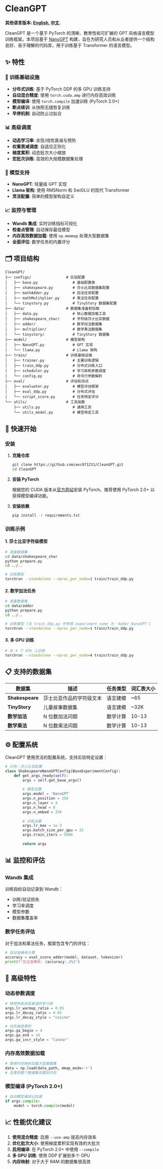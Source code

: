 # CleanGPT

**其他语言版本: [English](README.md), [中文](README_zh.md).**

CleanGPT 是一个基于 PyTorch 的清晰、教育性和可扩展的 GPT 风格语言模型训练框架。本项目基于 [NanoGPT](https://github.com/karpathy/nanoGPT) 构建，旨在为研究人员和从业者提供一个结构良好、易于理解的代码库，用于训练基于 Transformer 的语言模型。

## ✨ 特性

### 🚀 训练基础设施
- **分布式训练**: 基于 PyTorch DDP 的多 GPU 训练支持
- **自动混合精度**: 使用 `torch.cuda.amp` 进行内存高效训练
- **模型编译**: 使用 `torch.compile` 加速训练 (PyTorch 2.0+)
- **断点续训**: 从快照无缝恢复训练
- **早停机制**: 自动防止过拟合

### 📊 高级调度
- **动态学习率**: 余弦/线性衰减与预热
- **权重衰减调度**: 自适应正则化
- **梯度累积**: 动态批次大小缩放
- **宏批次训练**: 高效的大规模数据集处理

### 🔧 模型支持
- **NanoGPT**: 轻量级 GPT 实现
- **Llama 架构**: 使用 RMSNorm 和 SwiGLU 的现代 Transformer
- **灵活配置**: 简单的模型架构自定义

### 📈 监控与管理
- **Wandb 集成**: 实时训练指标可视化
- **检查点管理**: 自动保存最佳模型
- **内存高效数据加载**: 使用 `np.memmap` 处理大型数据集
- **全面评估**: 数学任务的内置评分

## 🗂️ 项目结构

```
CleanGPT/
├── configs/                # 实验配置
│   ├── base.py                # 基础配置类
│   ├── shakespeare.py         # 莎士比亚数据集配置
│   ├── mathAdder.py           # 加法任务配置
│   ├── mathMulitplier.py      # 乘法任务配置
│   └── tinystory.py           # TinyStory 数据集配置
├── data/                   # 数据集准备和加载
│   ├── data.py                # 核心数据加载工具
│   ├── shakespeare_char/      # 字符级莎士比亚数据
│   ├── adder/                 # 数学加法数据集
│   ├── multiplier/            # 数学乘法数据集
│   └── tinystory/             # TinyStory 数据集
├── model/                  # 模型架构
│   ├── NanoGPT.py             # GPT 实现
│   └── llama.py               # Llama 架构
├── train/                  # 训练基础设施
│   ├── trainer.py             # 主要训练逻辑
│   ├── train_ddp.py           # 分布式训练入口
│   ├── scheduler.py           # 学习率和参数调度
│   └── config.py              # 命令行参数解析
├── eval/                   # 评估和测试
│   ├── evaluater.py           # 模型评估框架
│   ├── eval_ddp.py            # 分布式评估
│   └── script_score.py        # 任务特定评分
└── utils/                  # 工具函数
    ├── utils.py               # 通用工具
    └── utils_model.py         # 模型特定工具
```

## 🚀 快速开始

### 安装

1. **克隆仓库**
   ```bash
   git clone https://github.com/wxc971231/CleanGPT.git
   cd CleanGPT
   ```

2. **安装 PyTorch**
   
   根据您的 CUDA 版本从[官方网站](https://pytorch.org/get-started/previous-versions/)安装 PyTorch。推荐使用 PyTorch 2.0+ 以获得模型编译功能。

3. **安装依赖**
   ```bash
   pip install -r requirements.txt
   ```

### 训练示例

#### 1. 莎士比亚字符级模型

```bash
# 准备数据集
cd data/shakespeare_char
python prepare.py
cd ../..

# 训练模型
torchrun --standalone --nproc_per_node=1 train/train_ddp.py
```

#### 2. 数学加法任务

```bash
# 准备数据集
cd data/adder
python prepare.py
cd ../..

# 训练模型 (在 train_ddp.py 中修改 experiment_name 为 'Adder_NanoGPT')
torchrun --standalone --nproc_per_node=1 train/train_ddp.py
```

#### 3. 多 GPU 训练

```bash
# 在 4 个 GPU 上训练
torchrun --standalone --nproc_per_node=4 train/train_ddp.py
```

## 📋 支持的数据集

| 数据集 | 描述 | 任务类型 | 词汇表大小 |
|--------|------|----------|------------|
| **Shakespeare** | 莎士比亚作品的字符级文本 | 语言建模 | ~65 |
| **TinyStory** | 儿童故事数据集 | 语言建模 | ~32K |
| **数学加法** | N 位数加法问题 | 数学计算 | 10-13 |
| **数学乘法** | N 位数乘法问题 | 数学计算 | 10-13 |

## ⚙️ 配置系统

CleanGPT 使用灵活的配置系统，支持实验特定设置：

```python
# 示例：莎士比亚配置
class ShakespeareNanoGPTConfig(BaseExperimentConfig):
    def get_args_ready(self):
        args = self.get_base_args()
        
        # 模型设置
        args.model = 'NanoGPT'
        args.n_position = 256
        args.n_layer = 4
        args.n_head = 8
        args.n_embed = 256
        
        # 训练设置
        args.lr_max = 1e-3
        args.batch_size_per_gpu = 32
        args.train_iters = 5000
        
        return args
```

## 📊 监控和评估

### Wandb 集成

训练指标自动记录到 Wandb：
- 训练/验证损失
- 学习率调度
- 模型参数
- 数据集覆盖率

### 数学任务评估

对于加法和乘法任务，框架包含专门的评估：

```python
# 自动准确率计算
accuracy = eval_score_adder(model, dataset, tokenizer)
print(f"加法准确率: {accuracy:.2%}")
```

## 🔧 高级特性

### 动态参数调度

```python
# 带预热和余弦衰减的学习率
args.lr_warmup_ratio = 0.05
args.lr_decay_ratio = 0.95
args.lr_decay_style = "cosine"

# 动态梯度累积
args.ga_begin = 4
args.ga_end = 16
args.ga_incr_style = "linear"
```

### 内存高效数据加载

```python
# 使用内存映射加载大型数据集
data = np.load(data_path, mmap_mode='r')
# 无需将整个数据集加载到内存
```

### 模型编译 (PyTorch 2.0+)

```python
# 自动模型编译以加速
if args.compile:
    model = torch.compile(model)
```

## 📈 性能优化建议

1. **使用混合精度**: 启用 `--use-amp` 提高内存效率
2. **优化批次大小**: 使用梯度累积实现有效的大批次
3. **启用编译**: 在 PyTorch 2.0+ 中使用 `--compile`
4. **多 GPU 训练**: 使用 DDP 扩展到多个 GPU
5. **内存映射**: 对于大于 RAM 的数据集很高效